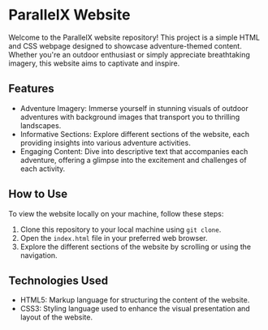 # ParallelX Website

Welcome to the ParallelX website repository! This project is a simple HTML and CSS webpage designed to showcase adventure-themed content. Whether you're an outdoor enthusiast or simply appreciate breathtaking imagery, this website aims to captivate and inspire.

## Features

- Adventure Imagery: Immerse yourself in stunning visuals of outdoor adventures with background images that transport you to thrilling landscapes.
- Informative Sections: Explore different sections of the website, each providing insights into various adventure activities.
- Engaging Content: Dive into descriptive text that accompanies each adventure, offering a glimpse into the excitement and challenges of each activity.

## How to Use
To view the website locally on your machine, follow these steps:
1. Clone this repository to your local machine using `git clone`.
2. Open the `index.html` file in your preferred web browser.
3. Explore the different sections of the website by scrolling or using the navigation.

## Technologies Used
- HTML5: Markup language for structuring the content of the website.
- CSS3: Styling language used to enhance the visual presentation and layout of the website.

